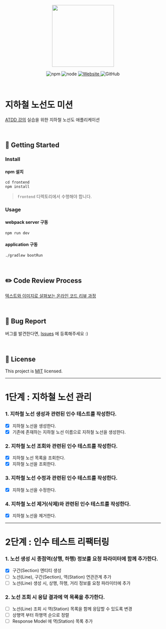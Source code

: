 <p align="center">
    <img width="200px;" src="https://raw.githubusercontent.com/woowacourse/atdd-subway-admin-frontend/master/images/main_logo.png"/>
</p>
<p align="center">
  <img alt="npm" src="https://img.shields.io/badge/npm-%3E%3D%205.5.0-blue">
  <img alt="node" src="https://img.shields.io/badge/node-%3E%3D%209.3.0-blue">
  <a href="https://edu.nextstep.camp/c/R89PYi5H" alt="nextstep atdd">
    <img alt="Website" src="https://img.shields.io/website?url=https%3A%2F%2Fedu.nextstep.camp%2Fc%2FR89PYi5H">
  </a>
  <img alt="GitHub" src="https://img.shields.io/github/license/next-step/atdd-subway-admin">
</p>

<br>

# 지하철 노선도 미션
[ATDD 강의](https://edu.nextstep.camp/c/R89PYi5H) 실습을 위한 지하철 노선도 애플리케이션

<br>

## 🚀 Getting Started

### Install
#### npm 설치
```
cd frontend
npm install
```
> `frontend` 디렉토리에서 수행해야 합니다.

### Usage
#### webpack server 구동
```
npm run dev
```
#### application 구동
```
./gradlew bootRun
```
<br>

## ✏️ Code Review Process
[텍스트와 이미지로 살펴보는 온라인 코드 리뷰 과정](https://github.com/next-step/nextstep-docs/tree/master/codereview)

<br>

## 🐞 Bug Report

버그를 발견한다면, [Issues](https://github.com/next-step/atdd-subway-admin/issues) 에 등록해주세요 :)

<br>

## 📝 License

This project is [MIT](https://github.com/next-step/atdd-subway-admin/blob/master/LICENSE.md) licensed.

---

# 1단계 : 지하철 노선 관리

### 1. 지하철 노선 생성과 관련된 인수 테스트를 작성한다.
- [X] 지하철 노선을 생성한다.
- [X] 기존에 존재하는 지하철 노선 이름으로 지하철 노선을 생성한다.

### 2. 지하철 노선 조회와 관련된 인수 테스트를 작성한다.
- [X] 지하철 노선 목록을 조회한다.
- [X] 지하철 노선을 조회한다.
  
### 3. 지하철 노선 수정과 관련된 인수 테스트를 작성한다.
- [X] 지하철 노선을 수정한다.
  
### 4. 지하철 노선 제거(삭제)와 관련된 인수 테스트를 작성한다.
- [X] 지하철 노선을 제거한다.

---

# 2단계 : 인수 테스트 리팩터링

### 1. 노선 생성 시 종점역(상행, 하행) 정보를 요청 파라미터에 함께 추가한다.
- [X] 구간(Section) 엔티티 생성
- [ ] 노선(Line), 구간(Section), 역(Station) 연관관계 추가
- [ ] 노선(Line) 생성 시, 상행, 하행, 거리 정보를 요청 파라미터에 추가

### 2. 노선 조회 시 응답 결과에 역 목록을 추가한다.
- [ ] 노선(Line) 조회 시 역(Station) 목록을 함께 응답할 수 있도록 변경
- [ ] 상행역 부터 하행역 순으로 정렬
- [ ] Response Model 에 역(Station) 목록 추가